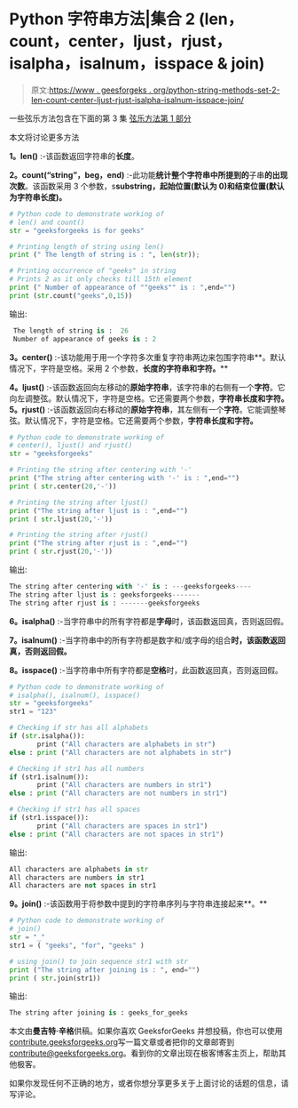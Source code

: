 # Python 字符串方法|集合 2 (len，count，center，ljust，rjust，isalpha，isalnum，isspace & join)

> 原文:[https://www . geesforgeks . org/python-string-methods-set-2-len-count-center-ljust-rjust-isalpha-isalnum-isspace-join/](https://www.geeksforgeeks.org/python-string-methods-set-2-len-count-center-ljust-rjust-isalpha-isalnum-isspace-join/)

一些弦乐方法包含在下面的第 3 集
[弦乐方法第 1 部分](https://www.geeksforgeeks.org/python-string-methods-set-1-find-rfind-startwith-endwith-islower-isupper-lower-upper-swapcase-title/)

本文将讨论更多方法

**1。len()** :-该函数返回字符串的**长度**。

**2。count(“string”，beg，end)** :-此功能**统计整个字符串中所提到的**子串**的出现次数**。该函数采用 3 个参数，s**substring，起始位置(默认为 0)和结束位置(默认为字符串长度)。**

```py
# Python code to demonstrate working of 
# len() and count()
str = "geeksforgeeks is for geeks"

# Printing length of string using len()
print (" The length of string is : ", len(str));

# Printing occurrence of "geeks" in string
# Prints 2 as it only checks till 15th element
print (" Number of appearance of ""geeks"" is : ",end="")
print (str.count("geeks",0,15))
```

输出:

```py
 The length of string is :  26
 Number of appearance of geeks is : 2

```

**3。center()** :-该功能用于用一个字符多次重复字符串两边来包围字符串**。默认情况下，字符是空格。采用 2 个参数，**长度的字符串和字符。****

**4。ljust()** :-该函数返回向左移动的**原始字符串**，该字符串的右侧有一个**字符**。它向左调整弦。默认情况下，字符是空格。它还需要两个参数，**字符串长度和字符。** 
**5。rjust()** :-该函数返回向右移动的**原始字符串**，其左侧有一个**字符**。它能调整琴弦。默认情况下，字符是空格。它还需要两个参数，**字符串长度和字符。**

```py
# Python code to demonstrate working of 
# center(), ljust() and rjust()
str = "geeksforgeeks"

# Printing the string after centering with '-'
print ("The string after centering with '-' is : ",end="")
print ( str.center(20,'-'))

# Printing the string after ljust()
print ("The string after ljust is : ",end="")
print ( str.ljust(20,'-'))

# Printing the string after rjust()
print ("The string after rjust is : ",end="")
print ( str.rjust(20,'-'))
```

输出:

```py
The string after centering with '-' is : ---geeksforgeeks----
The string after ljust is : geeksforgeeks-------
The string after rjust is : -------geeksforgeeks

```

**6。isalpha()** :-当字符串中的所有字符都是**字母**时，该函数返回真，否则返回假。

**7。isalnum()** :-当字符串中的所有字符都是数字和/或字母的组合**时，该函数返回真，否则返回假。**

**8。isspace()** :-当字符串中所有字符都是**空格**时，此函数返回真，否则返回假。

```py
# Python code to demonstrate working of 
# isalpha(), isalnum(), isspace()
str = "geeksforgeeks"
str1 = "123"

# Checking if str has all alphabets 
if (str.isalpha()):
       print ("All characters are alphabets in str")
else : print ("All characters are not alphabets in str")

# Checking if str1 has all numbers
if (str1.isalnum()):
       print ("All characters are numbers in str1")
else : print ("All characters are not numbers in str1")

# Checking if str1 has all spaces
if (str1.isspace()):
       print ("All characters are spaces in str1")
else : print ("All characters are not spaces in str1")
```

输出:

```py
All characters are alphabets in str
All characters are numbers in str1
All characters are not spaces in str1

```

**9。join()** :-该函数用于将参数中提到的字符串序列与字符串连接起来**。**

```py
# Python code to demonstrate working of 
# join()
str = "_"
str1 = ( "geeks", "for", "geeks" )

# using join() to join sequence str1 with str
print ("The string after joining is : ", end="")
print ( str.join(str1))
```

输出:

```py
The string after joining is : geeks_for_geeks

```

本文由**曼吉特·辛格**供稿。如果你喜欢 GeeksforGeeks 并想投稿，你也可以使用[contribute.geeksforgeeks.org](http://www.contribute.geeksforgeeks.org)写一篇文章或者把你的文章邮寄到 contribute@geeksforgeeks.org。看到你的文章出现在极客博客主页上，帮助其他极客。

如果你发现任何不正确的地方，或者你想分享更多关于上面讨论的话题的信息，请写评论。